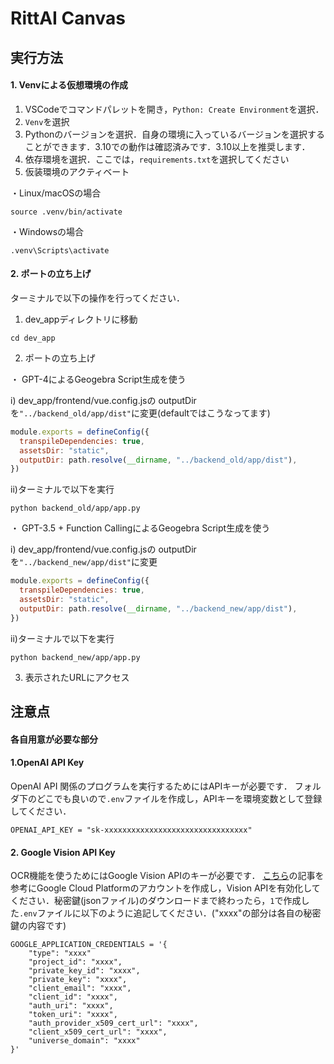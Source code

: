 # RittAI Canvas 

## 実行方法

#### 1. Venvによる仮想環境の作成
1. VSCodeでコマンドパレットを開き，`Python: Create Environment`を選択．
2. `Venv`を選択
3. Pythonのバージョンを選択．自身の環境に入っているバージョンを選択することができます．3.10での動作は確認済みです．3.10以上を推奨します．
4. 依存環境を選択．ここでは，`requirements.txt`を選択してください
5. 仮装環境のアクティベート

・Linux/macOSの場合
```
source .venv/bin/activate
```
・Windowsの場合
```
.venv\Scripts\activate
```
#### 2. ポートの立ち上げ
ターミナルで以下の操作を行ってください．

1. dev_appディレクトリに移動
```zsh:
cd dev_app
```
2. ポートの立ち上げ

・ GPT-4によるGeogebra Script生成を使う

i)  dev_app/frontend/vue.config.jsの outputDir を`"../backend_old/app/dist"`に変更(defaultではこうなってます)
```vue.config.js
module.exports = defineConfig({
  transpileDependencies: true,
  assetsDir: "static",
  outputDir: path.resolve(__dirname, "../backend_old/app/dist"),
})
```
ii)ターミナルで以下を実行
```zsh:
python backend_old/app/app.py
```

・ GPT-3.5 + Function CallingによるGeogebra Script生成を使う

i)  dev_app/frontend/vue.config.jsの outputDir を`"../backend_new/app/dist"`に変更
```vue.config.js
module.exports = defineConfig({
  transpileDependencies: true,
  assetsDir: "static",
  outputDir: path.resolve(__dirname, "../backend_new/app/dist"),
})
```

ii)ターミナルで以下を実行
```zsh:
python backend_new/app/app.py
```

3. 表示されたURLにアクセス



## 注意点

#### 各自用意が必要な部分

#### 1.OpenAI API Key

OpenAI API 関係のプログラムを実行するためにはAPIキーが必要です．
フォルダ下のどこでも良いので`.env`ファイルを作成し，APIキーを環境変数として登録してください．

```.env:.env
OPENAI_API_KEY = "sk-xxxxxxxxxxxxxxxxxxxxxxxxxxxxxxxx"
```
#### 2. Google Vision API Key

OCR機能を使うためにはGoogle Vision APIのキーが必要です．
[こちら](https://self-development.info/python%E3%81%A7google-cloud-vision-api%E3%82%92%E5%88%A9%E7%94%A8%E3%81%99%E3%82%8B%E6%96%B9%E6%B3%95/　)の記事を参考にGoogle Cloud Platformのアカウントを作成し，Vision APIを有効化してください．秘密鍵(jsonファイル)のダウンロードまで終わったら，`1`で作成した`.env`ファイルに以下のように追記してください．("xxxx"の部分は各自の秘密鍵の内容です)

```.env:.env
GOOGLE_APPLICATION_CREDENTIALS = '{
    "type": "xxxx"
    "project_id": "xxxx",
    "private_key_id": "xxxx",
    "private_key": "xxxx",
    "client_email": "xxxx",
    "client_id": "xxxx",
    "auth_uri": "xxxx",
    "token_uri": "xxxx",
    "auth_provider_x509_cert_url": "xxxx",
    "client_x509_cert_url": "xxxx",
    "universe_domain": "xxxx"
}'
```


